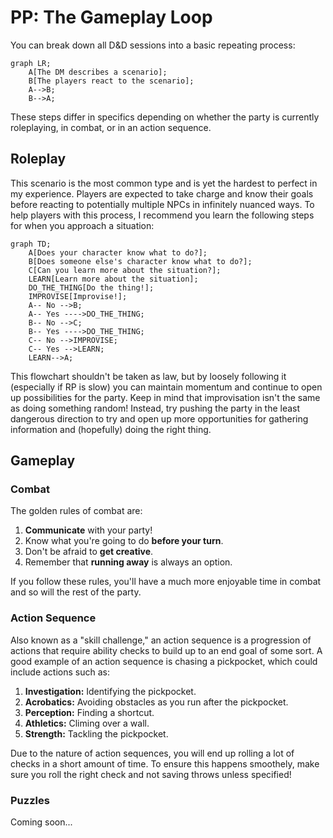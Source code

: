 # PP: The Gameplay Loop

You can break down all D&D sessions into a basic repeating process:

```mermaid
graph LR;
    A[The DM describes a scenario];
    B[The players react to the scenario];
    A-->B;
    B-->A;
```

These steps differ in specifics depending on whether the party is currently roleplaying, in combat, or in an action sequence.

## Roleplay

This scenario is the most common type and is yet the hardest to perfect in my experience. Players are expected to take charge and know their goals before reacting to potentially multiple NPCs in infinitely nuanced ways. To help players with this process, I recommend you learn the following steps for when you approach a situation:

```mermaid
graph TD;
    A[Does your character know what to do?];
    B[Does someone else's character know what to do?];
    C[Can you learn more about the situation?];
    LEARN[Learn more about the situation];
    DO_THE_THING[Do the thing!];
    IMPROVISE[Improvise!];
    A-- No -->B;
    A-- Yes ---->DO_THE_THING;
    B-- No -->C;
    B-- Yes ---->DO_THE_THING;
    C-- No -->IMPROVISE;
    C-- Yes -->LEARN;
    LEARN-->A;
```

This flowchart shouldn't be taken as law, but by loosely following it (especially if RP is slow) you can maintain momentum and continue to open up possibilities for the party. Keep in mind that improvisation isn't the same as doing something random! Instead, try pushing the party in the least dangerous direction to try and open up more opportunities for gathering information and (hopefully) doing the right thing.

## Gameplay

### Combat

The golden rules of combat are:

1. **Communicate** with your party!
2. Know what you're going to do **before your turn**.
3. Don't be afraid to **get creative**.
4. Remember that **running away** is always an option.

If you follow these rules, you'll have a much more enjoyable time in combat and so will the rest of the party.

### Action Sequence

Also known as a "skill challenge," an action sequence is a progression of actions that require ability checks to build up to an end goal of some sort. A good example of an action sequence is chasing a pickpocket, which could include actions such as:

1. **Investigation:** Identifying the pickpocket.
2. **Acrobatics:** Avoiding obstacles as you run after the pickpocket.
3. **Perception:** Finding a shortcut.
4. **Athletics:** Climing over a wall.
5. **Strength:** Tackling the pickpocket.

Due to the nature of action sequences, you will end up rolling a lot of checks in a short amount of time. To ensure this happens smoothely, make sure you roll the right check and not saving throws unless specified!

### Puzzles

Coming soon...
